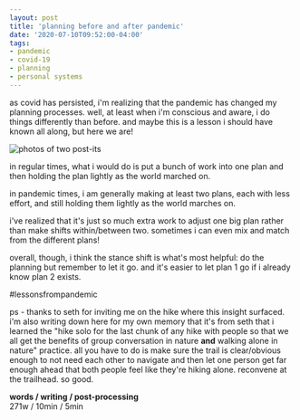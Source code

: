 ```yaml
---
layout: post
title: 'planning before and after pandemic'
date: '2020-07-10T09:52:00-04:00'
tags:
- pandemic
- covid-19
- planning
- personal systems
--- 
```


as covid has persisted, i'm realizing that the pandemic has changed my planning processes. well, at least when i'm conscious and aware, i do things differently than before. and maybe this is a lesson i should have known all along, but here we are!

![photos of two post-its](https://66.media.tumblr.com/d8a48e27567de1a9c3ceda541432cf4f/40f139043f19e2a4-91/s500x750/89fba45771b346b8bff06bddd6afe2cf1622ddf5.jpg)

in regular times, what i would do is put a bunch of work into one plan and then holding the plan lightly as the world marched on. 

in pandemic times, i am generally making at least two plans, each with less effort, and still holding them lightly as the world marches on. 

i've realized that it's just so much extra work to adjust one big plan rather than make shifts within/between two. sometimes i can even mix and match from the different plans!

overall, though, i think the stance shift is what's most helpful: do the planning but remember to let it go. and it's easier to let plan 1 go if i already know plan 2 exists. 

#lessonsfrompandemic

ps - thanks to seth for inviting me on the hike where this insight surfaced. i'm also writing down here for my own memory that it's from seth that i learned the "hike solo for the last chunk of any hike with people so that we all get the benefits of group conversation in nature **and** walking alone in nature" practice. all you have to do is make sure the trail is clear/obvious enough to not need each other to navigate and then let one person get far enough ahead that both people feel like they're hiking alone. reconvene at the trailhead. so good. 

<!-- hyperlink bank -->


<!-- &#042; = asterisk -->
<!-- &#039; = single quote '-->

**words / writing / post-processing**  
271w / 10min / 5min 
